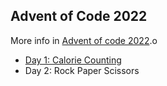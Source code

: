 ## Advent of Code 2022

More info in [Advent of code 2022](https://adventofcode.com/2022).o

- [Day 1: Calorie Counting](./day01/day_01.ipynb)
- Day 2: Rock Paper Scissors

